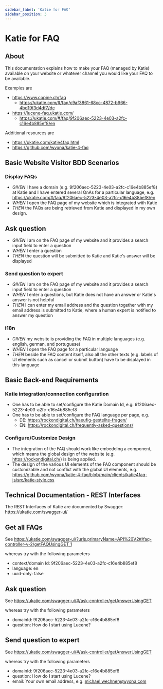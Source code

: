 ```yaml
---
sidebar_label: 'Katie for FAQ'
sidebar_position: 3
---
```


# Katie for FAQ

## About

This documentation explains how to make your FAQ (managed by Katie) available on your website or whatever channel you would like your FAQ to be available.

Examples are

* https://www.copine.ch/faq
  * https://ukatie.com/#/faq/c9af3861-68cc-4872-b966-4bd19f3d4df7/de
* https://lucene-faq.ukatie.com/
  * https://ukatie.com/#/faq/9f206aec-5223-4e03-a2fc-c16e4b885ef8/en

Additional resources are

* https://ukatie.com/katie4faq.html
* https://github.com/wyona/katie-4-faq

## Basic Website Visitor BDD Scenarios

### Display FAQs

* *GIVEN* I have a domain (e.g. 9f206aec-5223-4e03-a2fc-c16e4b885ef8) at Katie and I have entered several QnAs for a particular language, e.g. https://ukatie.com/#/faq/9f206aec-5223-4e03-a2fc-c16e4b885ef8/en
* *WHEN* I open the FAQ page of my website which is integrated with Katie
* *THEN* the FAQs are being retrieved from Katie and displayed in my own design.

## Ask question

* *GIVEN* I am on the FAQ page of my website and it provides a search input field to enter a question
* *WHEN* I enter a question
* *THEN* the question will be submitted to Katie and Katie's answer will be displayed

### Send question to expert

* *GIVEN* I am on the FAQ page of my website and it provides a search input field to enter a question
* *WHEN* I enter a questions, but Katie does not have an answer or Katie's answer is not helpful
* *THEN* I can enter my email address and the question together with my email address is submitted to Katie, where a human expert is notified to answer my question

### i18n

* *GIVEN* my website is providing the FAQ in multiple languages (e.g. english, german, and portuguese)
* *WHEN* I open the FAQ page for a particular language
* *THEN* beside the FAQ content itself, also all the other texts (e.g. labels of UI elements such as cancel or submit button) have to be displayed in this language

## Basic Back-end Requirements

### Katie integration/connection configuration

* One has to be able to set/configure the Katie Domain Id, e.g. 9f206aec-5223-4e03-a2fc-c16e4b885ef8
* One has to be able to set/configure the FAQ language per page, e.g.
  * DE: https://rockondigital.ch/haeufig-gestellte-fragen/
  * EN: https://rockondigital.ch/frequently-asked-questions/

### Configure/Customize Design

* The integration of the FAQ should work like embedding a component, which means the global design of the website (e.g. https://rockondigital.ch/) is being applied.
* The design of the various UI elements of the FAQ component should be customizable and not conflict with the global UI elements, e.g. https://github.com/wyona/katie-4-faq/blob/main/clients/katie4faq-js/src/katie-style.css

## Technical Documentation - REST Interfaces

The REST Interfaces of Katie are documented by Swagger: https://ukatie.com/swagger-ui/

## Get all FAQs

See https://ukatie.com/swagger-ui/?urls.primaryName=API%20V2#/faq-controller-v-2/getFAQUsingGET_1

whereas try with the following parameters

* context/domain Id: 9f206aec-5223-4e03-a2fc-c16e4b885ef8
* language: en
* uuid-only: false

## Ask question

See https://ukatie.com/swagger-ui/#/ask-controller/getAnswerUsingGET

whereas try with the following parameters

* domainId: 9f206aec-5223-4e03-a2fc-c16e4b885ef8
* question: How do I start using Lucene?

## Send question to expert

See https://ukatie.com/swagger-ui/#/ask-controller/getAnswerUsingGET

whereas try with the following parameters

* domainId: 9f206aec-5223-4e03-a2fc-c16e4b885ef8
* question: How do I start using Lucene?
* email: Your own email address, e.g. michael.wechner@wyona.com